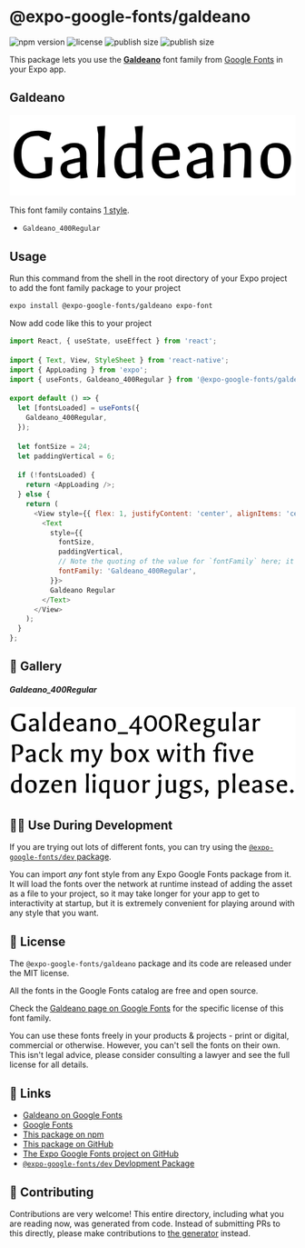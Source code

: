 # @expo-google-fonts/galdeano

![npm version](https://flat.badgen.net/npm/v/@expo-google-fonts/galdeano)
![license](https://flat.badgen.net/github/license/expo/google-fonts)
![publish size](https://flat.badgen.net/packagephobia/install/@expo-google-fonts/galdeano)
![publish size](https://flat.badgen.net/packagephobia/publish/@expo-google-fonts/galdeano)

This package lets you use the [**Galdeano**](https://fonts.google.com/specimen/Galdeano) font family from [Google Fonts](https://fonts.google.com/) in your Expo app.

## Galdeano

![Galdeano](./font-family.png)

This font family contains [1 style](#-gallery).

- `Galdeano_400Regular`

## Usage

Run this command from the shell in the root directory of your Expo project to add the font family package to your project
```sh
expo install @expo-google-fonts/galdeano expo-font
```

Now add code like this to your project
```js
import React, { useState, useEffect } from 'react';

import { Text, View, StyleSheet } from 'react-native';
import { AppLoading } from 'expo';
import { useFonts, Galdeano_400Regular } from '@expo-google-fonts/galdeano';

export default () => {
  let [fontsLoaded] = useFonts({
    Galdeano_400Regular,
  });

  let fontSize = 24;
  let paddingVertical = 6;

  if (!fontsLoaded) {
    return <AppLoading />;
  } else {
    return (
      <View style={{ flex: 1, justifyContent: 'center', alignItems: 'center' }}>
        <Text
          style={{
            fontSize,
            paddingVertical,
            // Note the quoting of the value for `fontFamily` here; it expects a string!
            fontFamily: 'Galdeano_400Regular',
          }}>
          Galdeano Regular
        </Text>
      </View>
    );
  }
};

```

## 🔡 Gallery

##### Galdeano_400Regular
![Galdeano_400Regular](./Galdeano_400Regular.ttf.png)


## 👩‍💻 Use During Development

If you are trying out lots of different fonts, you can try using the [`@expo-google-fonts/dev` package](https://github.com/expo/google-fonts/tree/master/font-packages/dev#readme).

You can import *any* font style from any Expo Google Fonts package from it. It will load the fonts
over the network at runtime instead of adding the asset as a file to your project, so it may take longer
for your app to get to interactivity at startup, but it is extremely convenient
for playing around with any style that you want.

## 📖 License

The `@expo-google-fonts/galdeano` package and its code are released under the MIT license.

All the fonts in the Google Fonts catalog are free and open source.

Check the [Galdeano page on Google Fonts](https://fonts.google.com/specimen/Galdeano) for the specific license of this font family.

You can use these fonts freely in your products & projects - print or digital, commercial or otherwise. However, you can't sell the fonts on their own. This isn't legal advice, please consider consulting a lawyer and see the full license for all details.

## 🔗 Links

- [Galdeano on Google Fonts](https://fonts.google.com/specimen/Galdeano)
- [Google Fonts](https://fonts.google.com/)
- [This package on npm](https://www.npmjs.com/package/@expo-google-fonts/galdeano)
- [This package on GitHub](https://github.com/expo/google-fonts/tree/master/font-packages/galdeano)
- [The Expo Google Fonts project on GitHub](https://github.com/expo/google-fonts)
- [`@expo-google-fonts/dev` Devlopment Package](https://github.com/expo/google-fonts/tree/master/font-packages/dev)

## 🤝 Contributing

Contributions are very welcome! This entire directory, including what you are reading now, was generated from code. Instead of submitting PRs to this directly, please make contributions to [the generator](https://github.com/expo/google-fonts/tree/master/packages/generator) instead.
